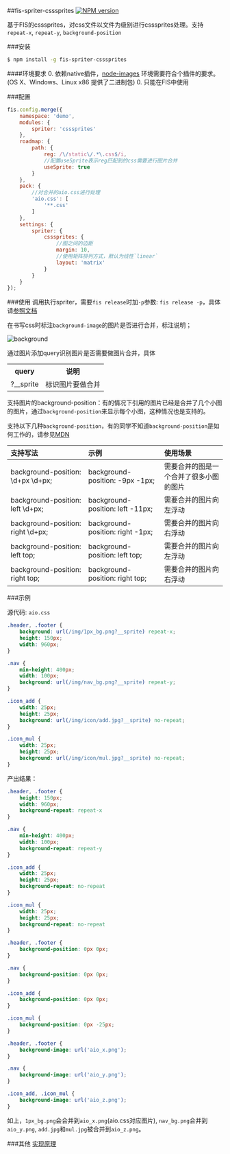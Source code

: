##fis-spriter-csssprites
[![NPM version](https://badge.fury.io/js/fis-spriter-csssprites.png)](http://badge.fury.io/js/fis-spriter-csssprites)

基于FIS的csssprites，对css文件以文件为级别进行csssprites处理。支持`repeat-x`, `repeat-y`, `background-position`

###安装

```bash
$ npm install -g fis-spriter-csssprites
```

####环境要求
0. 依赖native插件，[node-images](https://github.com/xiangshouding/node-images) 环境需要符合个插件的要求。(OS X、Windows、Linux x86 提供了二进制包)
0. 只能在FIS中使用

###配置

```javascript
fis.config.merge({
    namespace: 'demo',
    modules: {
        spriter: 'csssprites'
    },
    roadmap: {
        path: {
            reg: /\/static\/.*\.css$/i,
            //配置useSprite表示reg匹配到的css需要进行图片合并
            useSprite: true
        }
    },
    pack: {
        //对合并的aio.css进行处理
        'aio.css': [
            '**.css'
        ]
    },
    settings: {
        spriter: {
            csssprites: {
                //图之间的边距
                margin: 10,
                //使用矩阵排列方式，默认为线性`linear`
                layout: 'matrix' 
            }
        }
    }
});

```

###使用
调用执行spriter，需要`fis release`时加`-p`参数: `fis release -p`，具体请[参照文档](https://github.com/fis-dev/fis/wiki/%E9%85%8D%E7%BD%AEAPI#modulesspriter)

在书写css时标注`background-image`的图片是否进行合并，标注说明；

![background](https://raw.github.com/xiangshouding/fis-spriter-csssprites/master/doc/image/background.png)

通过图片添加query识别图片是否需要做图片合并，具体

<table>
    <tr>
        <th>query</th>
        <th>说明</th>
    </tr>
    <tr>
        <td>?__sprite</td>
        <td>标识图片要做合并</td>
    </tr>
</table>

支持图片的background-position：有的情况下引用的图片已经是合并了几个小图的图片，通过`background-position`来显示每个小图，这种情况也是支持的。

支持以下几种`background-position`，有的同学不知道`background-position`是如何工作的，请参见[MDN](https://developer.mozilla.org/zh-CN/docs/Web/CSS/background-position)

|支持写法|示例|使用场景|
|:------|:----|:--------|
|background-position: \d+px \d+px;|background-position: -9px -1px;|需要合并的图是一个合并了很多小图的图片|
|background-position: left  \d+px;|background-position: left -11px;|需要合并的图片向左浮动|
|background-position: right \d+px;|background-position: right -1px;|需要合并的图片向右浮动|
|background-position: left top;|background-position: left top;|需要合并的图片向左浮动|
|background-position: right top;|background-position: right top;|需要合并的图片向右浮动

###示例

源代码: `aio.css`

```css
.header, .footer {
    background: url(/img/1px_bg.png?__sprite) repeat-x;
    height: 150px;
    width: 960px;
}

.nav {
    min-height: 400px;
    width: 100px;
    background: url(/img/nav_bg.png?__sprite) repeat-y;
}

.icon_add {
    width: 25px;
    height: 25px;
    background: url(/img/icon/add.jpg?__sprite) no-repeat;
}

.icon_mul {
    width: 25px;
    height: 25px;
    background: url(/img/icon/mul.jpg?__sprite) no-repeat;
}
```
产出结果：

```css
.header, .footer {
    height: 150px;
    width: 960px;
    background-repeat: repeat-x
}

.nav {
    min-height: 400px;
    width: 100px;
    background-repeat: repeat-y
}

.icon_add {
    width: 25px;
    height: 25px;
    background-repeat: no-repeat
}

.icon_mul {
    width: 25px;
    height: 25px;
    background-repeat: no-repeat
}

.header, .footer {
    background-position: 0px 0px;
}

.nav {
    background-position: 0px 0px;
}

.icon_add {
    background-position: 0px 0px;
}

.icon_mul {
    background-position: 0px -25px;
}

.header, .footer {
    background-image: url('aio_x.png');
}

.nav {
    background-image: url('aio_y.png');
}

.icon_add, .icon_mul {
    background-image: url('aio_z.png');
}

```

如上，`1px_bg.png`会合并到`aio_x.png`(aio.css对应图片), `nav_bg.png`合并到`aio_y.png`, `add.jpg`和`mul.jpg`被合并到`aio_z.png`。

###其他
[实现原理](https://github.com/xiangshouding/fis-spriter-csssprites/wiki/CssSprites%E5%AE%9E%E7%8E%B0%E5%8E%9F%E7%90%86)
